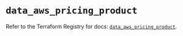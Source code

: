 # `data_aws_pricing_product`

Refer to the Terraform Registry for docs: [`data_aws_pricing_product`](https://registry.terraform.io/providers/hashicorp/aws/6.14.0/docs/data-sources/pricing_product).
